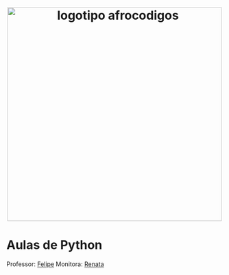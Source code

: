 <h1 align="center">
  <img src="../assets/image/assets/image/logotipo-afrocodigos.png" alt="logotipo afrocodigos" width="500">
</h1>

# Aulas de Python

Professor: [Felipe](lipemorais)
Monitora: [Renata](repereira) 
